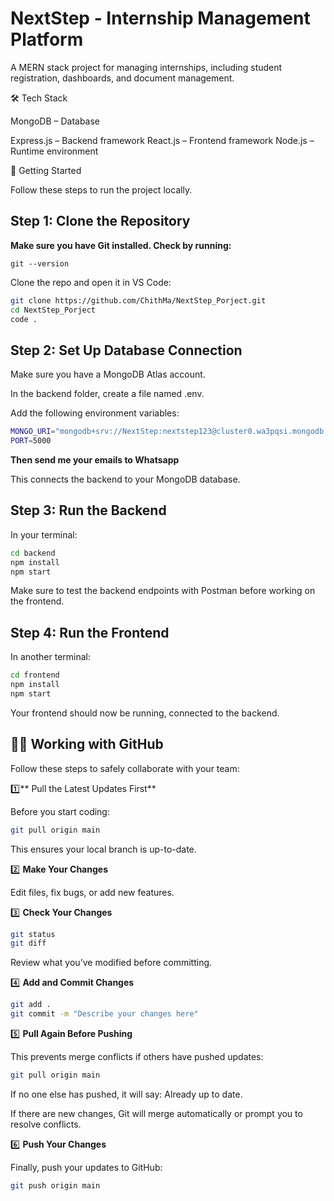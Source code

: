 # NextStep - Internship Management Platform

A MERN stack project for managing internships, including student registration, dashboards, and document management.

🛠 Tech Stack

MongoDB – Database

Express.js – Backend framework
React.js – Frontend framework
Node.js – Runtime environment

🚀 Getting Started

Follow these steps to run the project locally.

## Step 1: Clone the Repository

**Make sure you have Git installed. Check by running:**

`git --version`



Clone the repo and open it in VS Code:


```bash
git clone https://github.com/ChithMa/NextStep_Porject.git
cd NextStep_Porject
code .
```


## Step 2: Set Up Database Connection

Make sure you have a MongoDB Atlas account.

In the backend folder, create a file named .env.

Add the following environment variables:

```bash
MONGO_URI="mongodb+srv://NextStep:nextstep123@cluster0.wa3pqsi.mongodb.net/NextStep?retryWrites=true&w=majority"
PORT=5000
```

**Then send me your emails to Whatsapp**

This connects the backend to your MongoDB database.

## Step 3: Run the Backend

In your terminal:


```bash
cd backend
npm install
npm start

```

Make sure to test the backend endpoints with Postman before working on the frontend.

## Step 4: Run the Frontend

In another terminal:


```bash
cd frontend
npm install
npm start
```



Your frontend should now be running, connected to the backend.

## 🧑‍💻 Working with GitHub

Follow these steps to safely collaborate with your team:

1️⃣** Pull the Latest Updates First**

Before you start coding:

```bash
git pull origin main
```


This ensures your local branch is up-to-date.

2️⃣ **Make Your Changes**

Edit files, fix bugs, or add new features.

3️⃣ **Check Your Changes**

```bash
git status
git diff
```

Review what you’ve modified before committing.

4️⃣ **Add and Commit Changes**

```bash
git add .
git commit -m "Describe your changes here"
```

5️⃣ **Pull Again Before Pushing**

This prevents merge conflicts if others have pushed updates:

```bash
git pull origin main
```


If no one else has pushed, it will say: Already up to date.

If there are new changes, Git will merge automatically or prompt you to resolve conflicts.

6️⃣ **Push Your Changes**

Finally, push your updates to GitHub:

```bash
git push origin main
```
